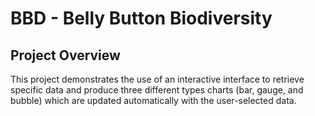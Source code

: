 # BBD - Belly Button Biodiversity

## Project Overview

This project demonstrates the use of an interactive interface to retrieve specific data and produce three different types charts (bar, gauge, and bubble) which are updated automatically with the user-selected data.
